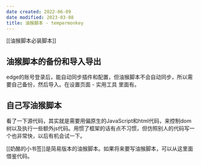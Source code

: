 ```yaml
---
date created: 2022-06-09
date modified: 2023-03-08
title: 油猴脚本 - tempermonkey
---
```


[[油猴脚本必装脚本]]

## 油猴脚本的备份和导入导出

edge的账号登录后，能自动同步插件和配置，但油猴脚本不会自动同步，所以需要自己备份，然后导入。在设置页面 - 实用工具 里面有。

## 自己写油猴脚本

看了一下源代码，其实就是需要用偏原生的JavaScript和html代码，来控制dom树以及执行一些额外js代码。用惯了框架的话有点不习惯，但仿照别人的代码写一个也非常快，以后有机会试一下。

[[奶酪的小书签]]是简易版本的油猴脚本。如果将来要写油猴脚本，可以从这里面借鉴代码。
